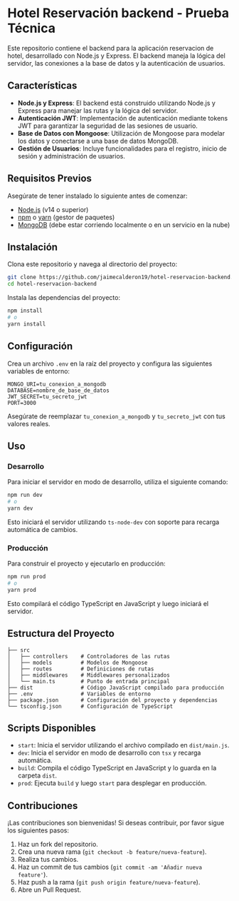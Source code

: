 # Hotel Reservación backend - Prueba Técnica

Este repositorio contiene el backend para la aplicación reservacion de hotel, desarrollado con Node.js y Express. El backend maneja la lógica del servidor, las conexiones a la base de datos y la autenticación de usuarios.

## Características

- **Node.js y Express**: El backend está construido utilizando Node.js y Express para manejar las rutas y la lógica del servidor.
- **Autenticación JWT**: Implementación de autenticación mediante tokens JWT para garantizar la seguridad de las sesiones de usuario.
- **Base de Datos con Mongoose**: Utilización de Mongoose para modelar los datos y conectarse a una base de datos MongoDB.
- **Gestión de Usuarios**: Incluye funcionalidades para el registro, inicio de sesión y administración de usuarios.

## Requisitos Previos

Asegúrate de tener instalado lo siguiente antes de comenzar:

- [Node.js](https://nodejs.org/) (v14 o superior)
- [npm](https://www.npmjs.com/) o [yarn](https://yarnpkg.com/) (gestor de paquetes)
- [MongoDB](https://www.mongodb.com/) (debe estar corriendo localmente o en un servicio en la nube)

## Instalación

Clona este repositorio y navega al directorio del proyecto:

```bash
git clone https://github.com/jaimecalderon19/hotel-reservacion-backend.git
cd hotel-reservacion-backend
```

Instala las dependencias del proyecto:

```bash
npm install
# o
yarn install
```

## Configuración

Crea un archivo `.env` en la raíz del proyecto y configura las siguientes variables de entorno:

```env
MONGO_URI=tu_conexion_a_mongodb
DATABASE=nombre_de_base_de_datos
JWT_SECRET=tu_secreto_jwt
PORT=3000
```

Asegúrate de reemplazar `tu_conexion_a_mongodb` y `tu_secreto_jwt` con tus valores reales.

## Uso

### Desarrollo

Para iniciar el servidor en modo de desarrollo, utiliza el siguiente comando:

```bash
npm run dev
# o
yarn dev
```

Esto iniciará el servidor utilizando `ts-node-dev` con soporte para recarga automática de cambios.

### Producción

Para construir el proyecto y ejecutarlo en producción:

```bash
npm run prod
# o
yarn prod
```

Esto compilará el código TypeScript en JavaScript y luego iniciará el servidor.

## Estructura del Proyecto

```plaintext
├── src
│   ├── controllers    # Controladores de las rutas
│   ├── models         # Modelos de Mongoose
│   ├── routes         # Definiciones de rutas
│   ├── middlewares    # Middlewares personalizados
│   └── main.ts        # Punto de entrada principal
├── dist               # Código JavaScript compilado para producción
├── .env               # Variables de entorno
├── package.json       # Configuración del proyecto y dependencias
└── tsconfig.json      # Configuración de TypeScript
```

## Scripts Disponibles

- `start`: Inicia el servidor utilizando el archivo compilado en `dist/main.js`.
- `dev`: Inicia el servidor en modo de desarrollo con `tsx` y recarga automática.
- `build`: Compila el código TypeScript en JavaScript y lo guarda en la carpeta `dist`.
- `prod`: Ejecuta `build` y luego `start` para desplegar en producción.

## Contribuciones

¡Las contribuciones son bienvenidas! Si deseas contribuir, por favor sigue los siguientes pasos:

1. Haz un fork del repositorio.
2. Crea una nueva rama (`git checkout -b feature/nueva-feature`).
3. Realiza tus cambios.
4. Haz un commit de tus cambios (`git commit -am 'Añadir nueva feature'`).
5. Haz push a la rama (`git push origin feature/nueva-feature`).
6. Abre un Pull Request.